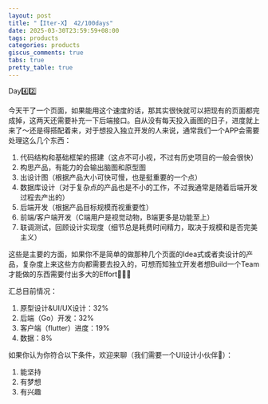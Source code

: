 ```yaml
---
layout: post
title: "【Iter-X】 42/100days"
date: 2025-03-30T23:59:59+08:00
tags: products
categories: products
giscus_comments: true
tabs: true
pretty_table: true
---
```


Day4️⃣2️⃣

今天干了一个页面，如果能用这个速度的话，那其实很快就可以把现有的页面都完成掉，这两天还需要补充一下后端接口。自从没有每天投入画图的日子，进度就上来了～还是得搭配着来，对于想投入独立开发的人来说，通常我们一个APP会需要处理这么几个东西：

1. 代码结构和基础框架的搭建（这点不可小视，不过有历史项目的一般会很快）
2. 构思产品，有能力的会输出脑图和原型图
3. 出设计图（根据产品大小可快可慢，也是挺重要的一个点）
4. 数据库设计（对于复杂点的产品也是不小的工作，不过我通常是随着后端开发过程去产出的）
5. 后端开发（根据产品目标规模而视重要性）
6. 前端/客户端开发（C端用户是视觉动物，B端更多是功能至上）
7. 联调测试，回顾设计实现度（细节总是耗费时间精力，取决于规模和是否完美主义）

这些是主要的方面，如果你不是简单的做那种几个页面的Idea式或者卖设计的产品，复杂度上来这些方向都需要去投入的，可想而知独立开发者想Build一个Team才能做的东西需要付出多大的Effort🧑🏿‍💻

汇总目前情况：

1. 原型设计&UI/UX设计：32%
2. 后端（Go）开发：32%
3. 客户端（flutter）进度：19%
4. 数据：8%

如果你认为你符合以下条件，欢迎来聊（我们需要一个UI设计小伙伴👾）：

1. 能坚持
2. 有梦想
3. 有兴趣

